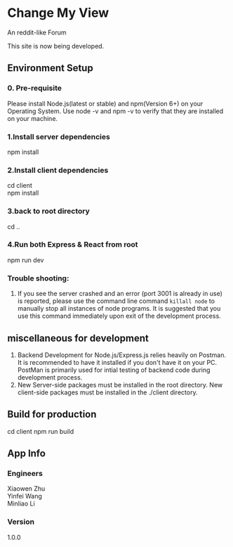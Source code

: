# Change My View

An reddit-like Forum 

This site is now being developed. 
## Environment Setup
### 0. Pre-requisite
Please install Node.js(latest or stable) and npm(Version 6+) on your Operating System. Use node -v and npm -v to verify that they are installed on your machine.

### 1.Install server dependencies
npm install

### 2.Install client dependencies
cd client<br>
npm install
### 3.back to root directory
cd ..

### 4.Run both Express & React from root
npm run dev

### Trouble shooting: 
1. If you see the server crashed and an error (port 3001 is already in use) is reported, please use the command line command `killall node` to manually stop all instances of node programs. It is suggested that you use this command immediately upon exit of the development process.
## miscellaneous for development 
1. Backend Development for Node.js/Express.js relies heavily on Postman. It is recommended to have it installed if you don't have it on your PC. PostMan is primarily used for intial testing of backend code during development process.<br>
2. New Server-side packages must be installed in the root directory. New client-side packages must be installed in the ./client directory.
## Build for production
cd client
npm run build


## App Info

### Engineers

Xiaowen Zhu<br/>
Yinfei Wang<br/>
Minliao Li

### Version

1.0.0
